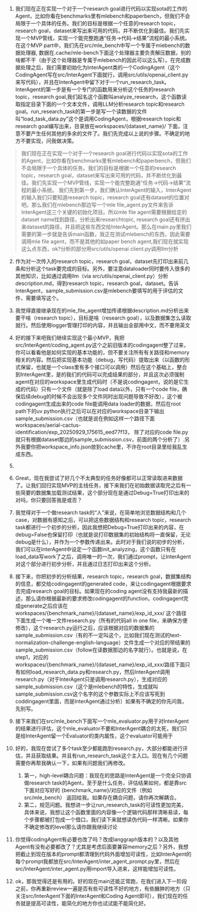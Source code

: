1. 我们现在正在实现一个对于一个research goal进行代码以实现sota的工作的Agent，比如你看在benchmarks里有mlebench和paperbench，但我们不会局限于一个具体的任务。我们的目标是根据一个任意的research topic，research goal，dataset来写出来可用的代码，并不断优化到最佳。我们先实现一个MVP管线，实现一个能完整跑通“任务->代码->结果”流程的最小系统。在这个MVP part中，我们先在src/mle_bench中写一个专属于mlebench的数据处理器, 数据在.cache/mle-bench下面这个处理器主要负责解压数据，别的啥都不干（由于这个处理器是专属于mlebench的因此可以这么写）。在完成数据处理之后，我们需要初始化为InterAgent类的一个CodingAgent（这个CodingAgent写在src/InterAgent下面就行，调用src/utils/openai_client.py来写代码），并且在InterAgent中留下对于一个run_research_task。InterAgent的第一步是有一个专门的函数用来分析这个任务的research topic，research goal,我们起名这个函数叫analyze_research，这个函数读取指定目录下面的一个文本文件，调用LLM分析research topic和research goal。run_research_task的第一步是写一个读数据的文件叫“load_task_data.py”这个是调用CodingAgent，根据research topic和research goal编写出来，目录放在workspaces/{dataset_name}/ 下面，注意不要产生任何其他的多余的文件了。我们先完成以上说的步骤。不确定的地方不要实现，问我做决策。

> 我们现在正在实现一个对于一个research goal进行代码以实现sota的工作的Agent，比如你看在benchmarks里有mlebench和paperbench，但我们不会局限于一个具体的任务。我们的目标是根据一个任意的research topic，research goal，dataset来写出来可用的代码，并不断优化到最佳。我们先实现一个MVP管线，实现一个能完整跑通“任务->代码->结果”流程的最小系统。 我们先到第一步，我们确认InterAgent的输入，InterAgent的输入我们只要知道research topic，research goal还有dataset的位置对吧。那么我们在mlebench那边写一个mle file_agent.py文件来告诉InterAgent这三个关键的初始化项目。所以mle file agent需要根据给定的dataset name找到路径，分析出来researchtopic, research goal还有拼出来dataset的路径，并且把这些东西交给InterAgent。那么在main.py里我们需要的第一步就是告诉main函数，我正在测试mlebench的东西，因此需要调用mle file agent，而不是其他的如paper bench agent,我们现在就实现这么点东西，ok?分析的部分用src/utils/openai client.py调用llm分析
   
2. 作为对一次传入的research topic，research goal，dataset先打印出来前几条和分析这个task要完成的目标。另外，要注意dataloader同时要传入很多的其他知识，比如通过调用llm（via src/utils/openai_client.py）分析description.md，得到research topic，research goal，dataset。告诉InterAgent，sample_submission.csv是mlebench要填写的用于评估的文件，需要填写这个。

3. 我觉得直接继承现在的mle_file_agent增加传递根据description.md分析出来要干啥（research topic），目标是啥（research goal），以及数据集怎么读取就行。然后使用logger管理打印的内容，并且输出全部用中文，而不要用英文
4. 好的接下来吧我们继续实现这个最小MVP，我把src/InterAgent/coding_agent.py这个之前旧版本的codingagent整了过来，你可以看看他是如何实现的基本功能的，但不要关注所有有关路径和memory相关的内容。然后把实现基本功能（debug，写代码）提取出来（以函数的形式保留，也就是一个class里有多个接口可以调用）然后在这个基础上，整合到InterAgent里，是的我们的代码可以完成结果的部分，并且这次必须强制agent在对应的workspace里生成代码时（不是说codingagent，说的是它生成的代码）只有一个文件（就是除了load data以外，只有一个code file，确保后续debug的时候不会出现多个文件同时出现问题导致不好改），这个被codingagent生成出来的code file能调用data loader的数据，然后在root path下的uv python执行之后可以在对应的workspace目录下输出sample_submission.csv（也就是说在例如这样一个路径下面workspaces/aerial-cactus-identification/exp_20250929_175615_eed77f13， 除了对应的code file.py就只有根据dataset那边的sample_submission.csv，前面的两个分析了）.另外我要你把workspace_info.json放到cache里，不许在root目录里给我乱生成东西。
5. 
6. Great，现在我尝试了好几个不太典型的任务好像都可以正常读取进来数据了。让我们回归实现MVP的主线任务，接下来我们在初始数据读取完之后有一些简要的数据集加载测试结果，这个部分现在是通过Debug=True打印出来的对吗，你只要回答我是或否？
7. 我觉得对于一个做research task的“人”来说，在简单地浏览数据结构和几个case，对数据有感知之后，可以把这些数据结构和research topic，research task都进行一个初步的分析，因此我想把Debug=True打印出来的内容，在debug=False也保留打印（也就是说打印数据集的初始结构将一直保留，无论debug是什么），并作为一个参数传递出来。此时对于我们说的初步的分析，我们可以在InterAgent中设定一个函数init_analyzing，这个函数只有在load_data写work了之后，调用唯一的一次，我们通过prompt，让InterAgent对这个部分进行初步分析，并且通过日志打印出来这个分析。
8. 接下来，你把初步的分析结果，research topic，research goal，数据集结构的信息，都交给codingagent的generated code，来让codingagent根据要求去完成research goal的目标。如果现在的coding agent没有支持我最新的描述，那么请你根据最新的要求修改codingagent的function，codingagent完成generate之后应该在workspaces/{benchmark_name}/{dataset_name}/exp_id_xxx/ 这个路径下面生成一个唯一文件research.py（所有的代码all in one file，来确保方便修改），这个research.py运行之后，应该根据对应的数据集的sample_submission.csv（有的不一定叫这个，比如我们现在测试的text-normalization-challenge-english-language）文件生成一个对应的带结果的sample_submission.csv（follow在读数据那边的名字就行）。也就是说，在step1，对应的workspaces/{benchmark_name}/{dataset_name}/exp_id_xxx/路径下面只有如何load_research_data.py和research.py，然后InterAgent调用research.py（对于InterAgent只是调用research.py），生成对应的sample_submission.csv（这个是mlebench的特性，生成就叫sample_submission.csv这个名字的这个参数实际上不应该写死到coddingagent里面，而是InterAgent通过分析）如果有不确定的你先问我，先别写。
9. 接下来我们在src/mle_bench下面写一个mle_evaluator.py用于对InterAgent的结果进行评估，这个mle_evaluator不要和InterAgent耦合的太死，我们只是给InterAgent留一个Evaluator的类内属性，这个evaluator可能用于
10. 好的，我现在尝试了多个task至少都能跑到research.py，大部分都能进行评估，并且获取结果。并且有run_research_task这个主入口。现在有几个问题需要你再帮我确认一下，如果有问题我们再修改。
    1.  第一，high-level耦合问题：我现在的思路是InterAgent是一个完全只协调做research task的Agent，至于是什么任务，评估结果如何，都是靠src下面对应写好的 {benchmark_name}/对应的文件（例如src/mle_bench） 返回给我。如果存在耦合问题，请你再次解耦合。
    2.  第二，规范问题。我想进一步让run_research_task的可读性更加完美，具体来说，我想让这个函数里面的内容像一个逻辑代码那样清晰易读，每个步骤都被打包成一个借口，我们读下来就想读伪代码一样清晰。如果你不确定修改的level那么请你跟我继续讨论
11. 你觉得codingAgent有必要也改了吗？改成langgraph版本的？以及其他Agent有没有必要都改了？尤其是考虑后面要兼容memory之后？另外，我想把截止到现在版本的prompt都清理到代码外面增加可读性，比如InterAgent的每个prompt我都放在src/InterAgent/inter_agent_prompt.py里，然后在src/InterAgent/inter_agent.py用import导入进来，这样能增加可读性。
12. ok，那我觉得还是有用的。好的现在main还能正常跑，在我们进入下一阶段之前，你再重新review一遍是否有些可读性不好的地方，有些臃肿的地方（只关注src/InterAgent下面的InterAgent和Coding Agent即可），我们现在的任务就是提高可读性，能简化的地方你也试试能不能简化好。